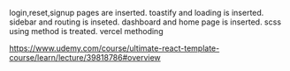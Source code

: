 login,reset,signup pages are inserted.
toastify and loading is inserted.
sidebar and routing is inseted.
dashboard and home page is inserted.
scss using method is treated.
vercel methoding

https://www.udemy.com/course/ultimate-react-template-course/learn/lecture/39818786#overview
